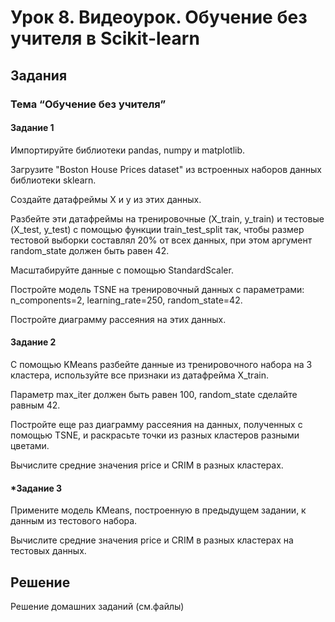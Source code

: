 # Урок 8. Видеоурок. Обучение без учителя в Scikit-learn

## Задания

### Тема “Обучение без учителя”

#### Задание 1
Импортируйте библиотеки pandas, numpy и matplotlib.

Загрузите "Boston House Prices dataset" из встроенных наборов
данных библиотеки sklearn.

Создайте датафреймы X и y из этих данных.

Разбейте эти датафреймы на тренировочные (X_train, y_train) и тестовые (X_test, y_test)
с помощью функции train_test_split так, чтобы размер тестовой выборки
составлял 20% от всех данных, при этом аргумент random_state должен быть равен 42.

Масштабируйте данные с помощью StandardScaler.

Постройте модель TSNE на тренировочный данных с параметрами:
n_components=2, learning_rate=250, random_state=42.

Постройте диаграмму рассеяния на этих данных.

#### Задание 2

С помощью KMeans разбейте данные из тренировочного набора на 3 кластера,
используйте все признаки из датафрейма X_train.

Параметр max_iter должен быть равен 100, random_state сделайте равным 42.

Постройте еще раз диаграмму рассеяния на данных, полученных с помощью TSNE,
и раскрасьте точки из разных кластеров разными цветами.

Вычислите средние значения price и CRIM в разных кластерах.

#### *Задание 3

Примените модель KMeans, построенную в предыдущем задании, к данным из тестового набора.

Вычислите средние значения price и CRIM в разных кластерах на тестовых данных.


## Решение

Решение домашних заданий (см.файлы)
